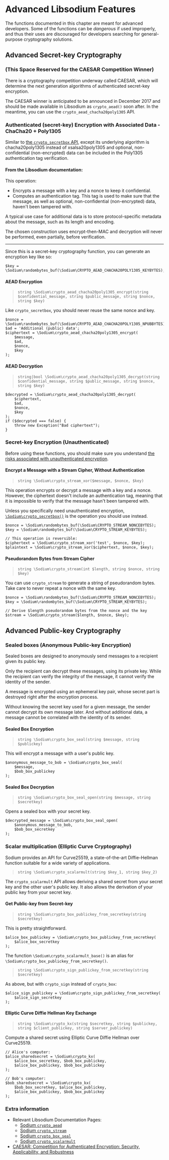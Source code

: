 # Advanced Libsodium Features

The functions documented in this chapter are meant for advanced developers. Some
of the functions can be *dangerous* if used improperly, and thus their uses are
discouraged for developers searching for general-purpose cryptography solutions.

<h2>Advanced Secret-key Cryptography</h2>

<h3 id="crypto-aead">(This Space Reserved for the CAESAR Competition Winner)</h3>

There is a cryptography competition underway called CAESAR, which will determine
the next generation algorithms of authenticated secret-key encryption.

The CAESAR winner is anticipated to be announced in December 2017 and should be
made available in Libsodium as `crypto_aead()` soon after. In the meantime, you
can use the `crypto_aead_chacha20poly1305` API.

<h3 id="crypto-aead-chacha20poly1305">Authenticated (secret-key) Encryption with Associated Data - ChaCha20 + Poly1305</h3>

Similar to [the `crypto_secretbox` API](04-secretkey-crypto.md#crypto-secretbox),
except its underlying algorithm is chacha20poly1305 instead of xsalsa20poly1305
and optional, non-confidential (non-encrypted) data can be included in the
Poly1305 authentication tag verification.

#### From the Libsodium documentation:

This operation:

* Encrypts a message with a key and a nonce to keep it confidential.
* Computes an authentication tag. This tag is used to make sure that the
  message, as well as optional, non-confidential (non-encrypted) data, haven't 
  been tampered with.

A typical use case for additional data is to store protocol-specific metadata 
about the message, such as its length and encoding.

The chosen construction uses encrypt-then-MAC and decryption will never be 
performed, even partially, before verification.

----

Since this is a secret-key cryptography function, you can generate an encryption
key like so:

    $key = \Sodium\randombytes_buf(\Sodium\CRYPTO_AEAD_CHACHA20POLY1305_KEYBYTES);

#### AEAD Encryption

> `string \Sodium\crypto_aead_chacha20poly1305_encrypt(string $confidential_message, string $public_message, string $nonce, string $key)`

Like `crypto_secretbox`, you should never reuse the same nonce and key.

    $nonce = \Sodium\randombytes_buf(\Sodium\CRYPTO_AEAD_CHACHA20POLY1305_NPUBBYTES);
    $ad = 'Additional (public) data';
    $ciphertext = \Sodium\crypto_aead_chacha20poly1305_encrypt(
        $message,
        $ad,
        $nonce,
        $key
    );

#### AEAD Decryption

> `string|bool \Sodium\crypto_aead_chacha20poly1305_decrypt(string $confidential_message, string $public_message, string $nonce, string $key)`

    $decrypted = \Sodium\crypto_aead_chacha20poly1305_decrypt(
        $ciphertext,
        $ad,
        $nonce,
        $key
    );
    if ($decrypted === false) {
        throw new Exception("Bad ciphertext");
    }

<h3 id="crypto-stream">Secret-key Encryption (Unauthenticated)</h3>

Before using these functions, you should make sure you understand 
[the risks associated with unauthenticated encryption](https://paragonie.com/blog/2015/05/using-encryption-and-authentication-correctly).

#### Encrypt a Message with a Stream Cipher, Without Authentication

> `string \Sodium\crypto_stream_xor($message, $nonce, $key)`

This operation encrypts or decrypt a message with a key and a nonce. However, 
the ciphertext doesn't include an authentication tag, meaning that it is 
impossible to verify that the message hasn't been tampered with.

Unless you specifically need unauthenticated encryption, 
[`\Sodium\crypto_secretbox()`](04-secretkey-crypto.md#crypto-secretbox) is the 
operation you should use instead.

    $nonce = \Sodium\randombytes_buf(\Sodium\CRYPTO_STREAM_NONCEBYTES);
    $key = \Sodium\randombytes_buf(\Sodium\CRYPTO_STREAM_KEYBYTES);
    
    // This operation is reversible:
    $ciphertext = \Sodium\crypto_stream_xor('test', $nonce, $key);
    $plaintext = \Sodium\crypto_stream_xor($ciphertext, $nonce, $key);

#### Pseudorandom Bytes from Stream Cipher

> `string \Sodium\crypto_stream(int $length, string $nonce, string $key)`

You can use `crypto_stream` to generate a string of pseudorandom bytes. Take
care to never repeat a nonce with the same key.

    $nonce = \Sodium\randombytes_buf(\Sodium\CRYPTO_STREAM_NONCEBYTES);
    $key = \Sodium\randombytes_buf(\Sodium\CRYPTO_STREAM_KEYBYTES);

    // Derive $length pseudorandom bytes from the nonce and the key
    $stream = \Sodium\crypto_stream($length, $nonce, $key);

<h2>Advanced Public-key Cryptography</h2>

<h3 id="crypto-box-seal">Sealed boxes (Anonymous Public-key Encryption)</h3>

Sealed boxes are designed to anonymously send messages to a recipient given its
public key.

Only the recipient can decrypt these messages, using its private key. While the
recipient can verify the integrity of the message, it cannot verify the identity
of the sender.

A message is encrypted using an ephemeral key pair, whose secret part is
destroyed right after the encryption process.

Without knowing the secret key used for a given message, the sender cannot 
decrypt its own message later. And without additional data, a message cannot be
correlated with the identity of its sender.

#### Sealed Box Encryption

> `string \Sodium\crypto_box_seal(string $message, string $publickey)`

This will encrypt a message with a user's public key.

    $anonymous_message_to_bob = \Sodium\crypto_box_seal(
        $message,
        $bob_box_publickey
    );

#### Sealed Box Decryption

> `string \Sodium\crypto_box_seal_open(string $message, string $secretkey)`

Opens a sealed box with your secret key.

    $decrypted_message = \Sodium\crypto_box_seal_open(
        $anonymous_message_to_bob,
        $bob_box_secretkey
    );

<h3 id="crypto-scalarmult">Scalar multiplication (Elliptic Curve Cryptography)</h3>

Sodium provides an API for Curve25519, a state-of-the-art Diffie-Hellman 
function suitable for a wide variety of applications.

> `string \Sodium\crypto_scalarmult(string $key_1, string $key_2)`

The `crypto_scalarmult` API allows deriving a shared secret from your secret key
and the other user's public key. It also allows the derivation of your public
key from your secret key.

<h4 id="public-key-from-secret-key">Get Public-key from Secret-key</h3>

> `string \Sodium\crypto_box_publickey_from_secretkey(string $secretkey)`

This is pretty straightforward.

    $alice_box_publickey = \Sodium\crypto_box_publickey_from_secretkey(
        $alice_box_secretkey
    );

The function `\Sodium\crypto_scalarmult_base()` is an alias for
`\Sodium\crypto_box_publickey_from_secretkey()`.

> `string \Sodium\crypto_sign_publickey_from_secretkey(string $secretkey)`

As above, but with `crypto_sign` instead of `crypto_box`:

    $alice_sign_publickey = \Sodium\crypto_sign_publickey_from_secretkey(
        $alice_sign_secretkey
    );

<h4 id="crypto-kx">Elliptic Curve Diffie Hellman Key Exchange</h4>

> `string \Sodium\crypto_kx(string $secretkey, string $publickey, string $client_publickey, string $server_publickey)`

Compute a shared secret using Elliptic Curve Diffie Hellman over Curve25519.

    // Alice's computer:
    $alice_sharedsecret = \Sodium\crypto_kx(
        $alice_box_secretkey, $bob_box_publickey,
        $alice_box_publickey, $bob_box_publickey
    );

    // Bob's computer:
    $bob_sharedsecret = \Sodium\crypto_kx(
        $bob_box_secretkey, $alice_box_publickey,
        $alice_box_publickey, $bob_box_publickey
    );


### Extra information

* Relevant Libsodium Documentation Pages:
  * [Sodium `crypto_aead`](https://download.libsodium.org/doc/secret-key_cryptography/aead.html)
  * [Sodium `crypto_stream`](https://download.libsodium.org/doc/advanced/xsalsa20.html)
  * [Sodium `crypto_box_seal`](https://download.libsodium.org/doc/public-key_cryptography/sealed_boxes.html)
  * [Sodium `crypto_scalarmult`](https://download.libsodium.org/doc/advanced/scalar_multiplication.html)
* [CAESAR: Competition for Authenticated Encryption: Security, Applicability, and Robustness](http://competitions.cr.yp.to/caesar.html)
